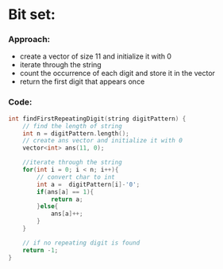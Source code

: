 # Bit set:

### Approach:
- create a vector of size 11 and initialize it with 0
- iterate through the string
- count the occurrence of each digit and store it in the vector 
- return the first digit that appears once

### Code:

```C++
int findFirstRepeatingDigit(string digitPattern) {
    // find the length of string
    int n = digitPattern.length();
    // create ans vector and initialize it with 0
    vector<int> ans(11, 0);

    //iterate through the string
    for(int i = 0; i < n; i++){
        // convert char to int
        int a =  digitPattern[i]-'0';
        if(ans[a] == 1){
            return a;
        }else{
            ans[a]++;
        }
    }

    // if no repeating digit is found
    return -1;
}
```
